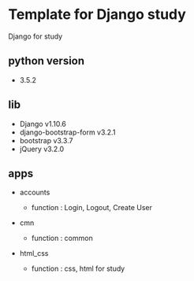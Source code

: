 # Template for Django study

Django for study

## python version

* 3.5.2

## lib

* Django v1.10.6
* django-bootstrap-form v3.2.1
* bootstrap v3.3.7
* jQuery v3.2.0

## apps

* accounts
    * function : Login, Logout, Create User

* cmn
    * function : common

* html_css
    * function : css, html for study
